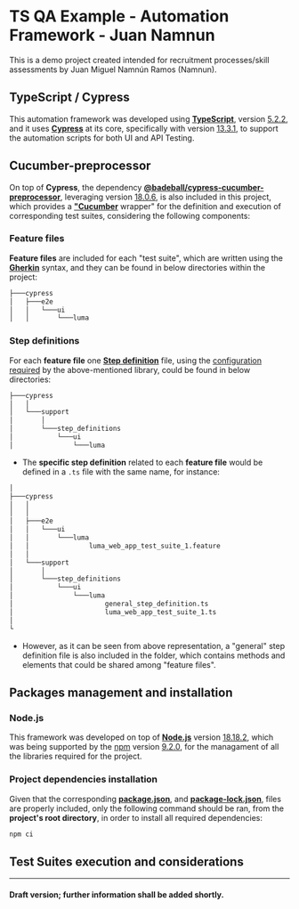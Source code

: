 # TS QA Example - Automation Framework - Juan Namnun

This is a demo project created intended for recruitment processes/skill assessments by Juan Miguel Namnún Ramos (Namnun).

## TypeScript / Cypress 

This automation framework was developed using [**TypeScript**](https://www.typescriptlang.org/docs/handbook/typescript-in-5-minutes.html), version [5.2.2](https://github.com/microsoft/TypeScript/releases/tag/v5.2.2), and it uses [**Cypress**](https://docs.cypress.io/guides/overview/why-cypress) at its core, specifically with version [13.3.1](https://docs.cypress.io/guides/references/changelog#13-3-1), to support the automation scripts for both UI and API Testing.

## Cucumber-preprocessor

On top of **Cypress**, the dependency [**@badeball/cypress-cucumber-preprocessor**](https://github.com/badeball/cypress-cucumber-preprocessor), leveraging version [18.0.6](https://github.com/badeball/cypress-cucumber-preprocessor/releases/tag/v18.0.6), is also included in this project, which provides a [**"Cucumber**](https://cucumber.io/docs/guides/overview/) wrapper" for the definition and execution of corresponding test suites, considering the following components:

### Feature files

**Feature files** are included for each "test suite", which are written using the [**Gherkin**](https://cucumber.io/docs/gherkin/reference/) syntax, and they can be found in below directories within the project:

```bash
├───cypress
│   ├───e2e
│   │   └───ui
│   │       └───luma
```
### Step definitions

For each **feature file** one [**Step definition**](https://cucumber.io/docs/cucumber/step-definitions/?lang=javascript) file, using the [configuration required](https://github.com/badeball/cypress-cucumber-preprocessor/blob/master/docs/step-definitions.md) by the above-mentioned library, could be found in below directories:

```bash
├───cypress
│   │        
│   └───support
│       │           
│       └───step_definitions
│           └───ui
│               └───luma
```

- The **specific step definition** related to each **feature file** would be defined in a `.ts` file with the same name, for instance:

```bash
│
├───cypress
│   │   
│   │
│   ├───e2e
│   │   └───ui
│   │       └───luma
│   │               luma_web_app_test_suite_1.feature
│   │
│   └───support
│       │   
│       └───step_definitions
│           └───ui
│               └───luma
│                       general_step_definition.ts
│                       luma_web_app_test_suite_1.ts
│
└
```
-  However, as it can be seen from above representation, a "general" step definition file is also included in the folder, which contains methods and elements that could be shared among "feature files".


## Packages management and installation

### Node.js 

This framework was developed on top of [**Node.js**](https://nodejs.dev/en/learn/) version [18.18.2](https://nodejs.org/dist/latest-v18.x/docs/api/), which was being supported by the [npm](https://docs.npmjs.com/about-npm) version [9.2.0](https://www.npmjs.com/package/npm/v/9.2.0), for the managament of all the libraries required for the project.

### Project dependencies installation

Given that the corresponding [**package.json**](https://docs.npmjs.com/cli/v9/configuring-npm/package-json), and [**package-lock.json**](https://docs.npmjs.com/cli/v9/configuring-npm/package-lock-json), files are properly included, only the following command should be ran, from the **project's root directory**, in order to install all required dependencies:
```bash
npm ci
```

## Test Suites execution and considerations

----
#### Draft version; further information shall be added shortly.